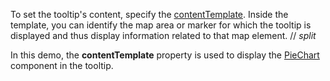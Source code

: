 To set the tooltip's content, specify the [contentTemplate](/Documentation/ApiReference/UI_Components/dxVectorMap/Configuration/tooltip/#contentTemplate). Inside the template, you can identify the map area or marker for which the tooltip is displayed and thus display information related to that map element.
// _split_

In this demo, the **contentTemplate** property is used to display the [PieChart](/Documentation/ApiReference/UI_Components/dxPieChart/) component in the tooltip.